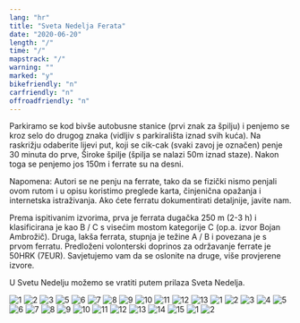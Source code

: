 ```yaml
---
lang: "hr"
title: "Sveta Nedelja Ferata"
date: "2020-06-20"
length: "/"
time: "/"
mapstrack: "/"
warning: ""
marked: "y"
bikefriendly: "n"
carfriendly: "n"
offroadfriendly: "n"
---
```


Parkiramo se kod bivše autobusne stanice (prvi znak za špilju) i penjemo se kroz selo do drugog znaka (vidljiv s parkirališta iznad svih kuća). Na raskrižju odaberite lijevi put, koji se cik-cak (svaki zavoj je označen) penje 30 minuta do prve, Široke špilje (špilja se nalazi 50m iznad staze). Nakon toga se penjemo jos 150m i ferrate su na desni. 

Napomena: Autori se ne penju na ferrate, tako da se fizički nismo penjali ovom rutom i u opisu koristimo preglede karta, činjenična opažanja i internetska istraživanja. Ako ćete ferratu dokumentirati detaljnije, javite nam.

Prema ispitivanim izvorima, prva je ferrata dugačka 250 m (2-3 h) i klasificirana je kao B / C s visećim mostom kategorije C (op.a. izvor Bojan Ambrožič). Druga, lakša ferrata, stupnja je težine A / B i povezana je s prvom ferratu. Predloženi volonterski doprinos za održavanje ferrate je 50HRK (7EUR). Savjetujemo vam da se oslonite na druge, više provjerene izvore.

U Svetu Nedelju možemo se vratiti putem prilaza Sveta Nedelja.


![1](../images/nedelja-village/1.jpg)
![2](../images/nedelja-village/2.jpg)
![3](../images/nedelja-village/3.jpg)
![5](../images/nedelja-village/5.jpg)
![6](../images/nedelja-village/6.jpg)
![7](../images/nedelja-village/7.jpg)
![8](../images/nedelja-village/8.jpg)
![9](../images/nedelja-village/9.jpg)
![10](../images/nedelja-village/10.jpg)
![11](../images/nedelja-village/11.jpg)
![12](../images/nedelja-village/12.jpg)
![13](../images/nedelja-village/13.jpg)
![1](../images/nedelja-village-ferata1/1.jpg)
![2](../images/nedelja-village-ferata1/2.jpg)
![3](../images/nedelja-village-ferata1/3.jpg)
![4](../images/nedelja-village-ferata1/4.jpg)
![5](../images/nedelja-village-ferata1/5.jpg)
![6](../images/nedelja-village-ferata1/6.jpg)
![7](../images/nedelja-village-ferata1/7.jpg)
![8](../images/nedelja-village-ferata1/8.jpg)
![9](../images/nedelja-village-ferata1/9.jpg)
![10](../images/nedelja-village-ferata1/10.jpg)
![11](../images/nedelja-village-ferata1/11.jpg)
![12](../images/nedelja-village-ferata1/12.jpg)
![13](../images/nedelja-village-ferata1/13.jpg)
![14](../images/nedelja-village-ferata1/14.jpg)
![15](../images/nedelja-village-ferata1/15.jpg)
![1](../images/via-ferata1-fcrossroads/1.jpg)
![2](../images/via-ferata1-fcrossroads/2.jpg)
